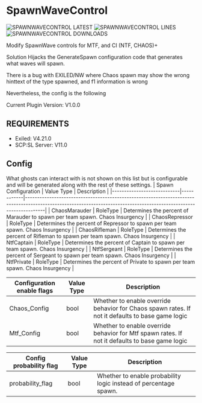 # SpawnWaveControl

![SPAWNWAVECONTROL LATEST](https://img.shields.io/github/v/release/Undid-Iridium/SpawnWaveControl?include_prereleases&style=flat-square)
![SPAWNWAVECONTROL LINES](https://img.shields.io/tokei/lines/github/Undid-Iridium/SpawnWaveControl)
![SPAWNWAVECONTROL DOWNLOADS](https://img.shields.io/github/downloads/Undid-Iridium/SpawnWaveControl/total?style=flat-square)


Modify SpawnWave controls for MTF, and CI (NTF, CHAOS)+

Solution Hijacks the GenerateSpawn configuration code that generates what waves will spawn. 

There is a bug with EXILED/NW where Chaos spawn may show the wrong hinttext of the type spawned, and f1 information is wrong

Nevertheless, the config is the following

Current Plugin Version: V1.0.0

## REQUIREMENTS
* Exiled: V4.21.0
* SCP:SL Server: V11.0

## Config
What ghosts can interact with is not shown on this list but is configurable and will be generated along with the rest of these settings.
| Spawn Configuration              | Value Type | Description                                                                                                                                                  |
|----------------------------|------------|--------------------------------------------------------------------------------------------------------------------------------------------------------------------|
| ChaosMarauder              | RoleType   | Determines the percent of Marauder to spawn per team spawn. Chaos Insurgency                                                                                       |
| ChaosRepressor             | RoleType   | Determines the percent of Repressor to spawn per team spawn. Chaos Insurgency                                                                                      |
| ChaosRifleman              | RoleType   | Determines the percent of Rifleman to spawn per team spawn. Chaos Insurgency                                                                                       |
| NtfCaptain                 | RoleType   | Determines the percent of Captain to spawn per team spawn. Chaos Insurgency                                                                                        |
| NtfSergeant                | RoleType   | Determines the percent of Sergeant to spawn per team spawn. Chaos Insurgency                                                                                       |
| NtfPrivate                 | RoleType   | Determines the percent of Private to spawn per team spawn. Chaos Insurgency                                                                                        |


| Configuration enable flags | Value Type | Description                                                                                                                                                        |
|----------------------------|------------|--------------------------------------------------------------------------------------------------------------------------------------------------------------------|
| Chaos_Config               | bool       | Whether to enable override behavior for Chaos spawn rates. If not it defaults to base game logic                                                                   |
| Mtf_Config                 | bool       | Whether to enable override behavior for Mtf spawn rates. If not it defaults to base game logic                                                                     |


| Config probability flag    | Value Type | Description                                                                                                                                                        |
|----------------------------|------------|--------------------------------------------------------------------------------------------------------------------------------------------------------------------|
| probability_flag           | bool       | Whether to enable probability logic instead of percentage spawn.                                                                                                   |

